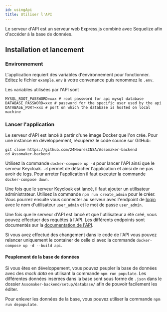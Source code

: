 ```yaml
---
id: usingApi
title: Utiliser l'API
---
```


Le serveur d'API est un serveur web Express.js combiné avec Sequelize afin d'accéder à la base de données.

## Installation et lancement

### Environnement

L'application requiert des variables d'environnement pour fonctionner. Editez le fichier `example.env` à votre convenance puis renommez le `.env`.

Les variables utilisées par l'API sont 
```
MYSQL_ROOT_PASSWORD=xxx # root password for api mysql database
DATABASE_PASSWORD=xxx # password for the specific user used by the api
DATABASE_PORT=xxx # port on which the database is hosted on local machine
```

### Lancer l'application

Le serveur d'API est lancé à partir d'une image Docker que l'on crée. Pour une instance en développement, récupérez le code source sur GitHub:

```
git clone https://github.com/24HeuresINSA/Assomaker-backend
cd Assomaker-backend
```

Utilisez la commande `docker-compose up -d` pour lancer l'API ainsi que le serveur Keycloak. `-d` permet de détacher l'application et ainsi de ne pas avoir de logs.
Pour arreter l'application il faut executer la commande `docker-compose down`.

Une fois que le serveur Keycloak est lancé, il faut ajouter un utilisateur administrateur. Utilisez la commande `npm run create_admin` pour le créer. Vous pourrez ensuite vous connecter au serveur avec l'endpoint de [login](../../api/login) avec le nom d'utilisateur `user_admin` et le mot de passe `user_admin`.

Une fois que le serveur d'API est lancé et que l'utilisateur a été créé, vous pouvez effectuer des requêtes à l'API. Les différents endpoints sont documentés sur la [documentation de l'API](../../api).

Si vous avez effectué des changement dans le code de l'API vous pouvez relancer uniquement le container de celle ci avec la commande `docker-compose up -d --build api`.

#### Peuplement de la base de données

Si vous êtes en développement, vous pouvez peupler la base de données avec des _mock data_ en utilisant la commande `npm run populate`. Les différentes données insérées dans la base sont sous forme de `.json` dans le dossier `Assomaker-backend/setup/database/` afin de pouvoir facilement les éditer.

Pour enlever les données de la base, vous pouvez utiliser la commande `npm run depopulate`.